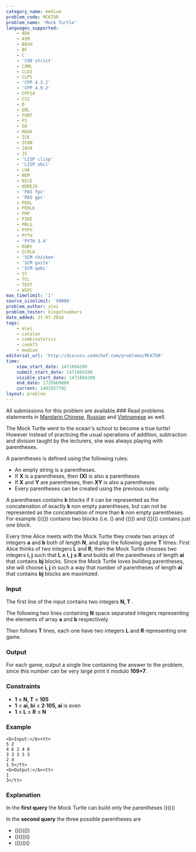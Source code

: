 ```yaml
---
category_name: medium
problem_code: MCKTUR
problem_name: 'Mock Turtle'
languages_supported:
    - ADA
    - ASM
    - BASH
    - BF
    - C
    - 'C99 strict'
    - CAML
    - CLOJ
    - CLPS
    - 'CPP 4.3.2'
    - 'CPP 4.9.2'
    - CPP14
    - CS2
    - D
    - ERL
    - FORT
    - FS
    - GO
    - HASK
    - ICK
    - ICON
    - JAVA
    - JS
    - 'LISP clisp'
    - 'LISP sbcl'
    - LUA
    - NEM
    - NICE
    - NODEJS
    - 'PAS fpc'
    - 'PAS gpc'
    - PERL
    - PERL6
    - PHP
    - PIKE
    - PRLG
    - PYPY
    - PYTH
    - 'PYTH 3.4'
    - RUBY
    - SCALA
    - 'SCM chicken'
    - 'SCM guile'
    - 'SCM qobi'
    - ST
    - TCL
    - TEXT
    - WSPC
max_timelimit: '1'
source_sizelimit: '50000'
problem_author: alei
problem_tester: kingofnumbers
date_added: 21-07-2016
tags:
    - alei
    - catalan
    - combinatorics
    - cook73
    - medium
editorial_url: 'http://discuss.codechef.com/problems/MCKTUR'
time:
    view_start_date: 1471804200
    submit_start_date: 1471804200
    visible_start_date: 1471804200
    end_date: 1735669800
    current: 1493557792
layout: problem
---
```

All submissions for this problem are available.###  Read problems statements in [Mandarin Chinese](http://www.codechef.com/download/translated/COOK73/mandarin/MCKTUR.pdf), [Russian](http://www.codechef.com/download/translated/COOK73/russian/MCKTUR.pdf) and [Vietnamese](http://www.codechef.com/download/translated/COOK73/vietnamese/MCKTUR.pdf) as well.

The Mock Turtle went to the ocean's school to become a true turtle! However instead of practicing the usual operations of addition, subtraction and division taught by the lecturers, she was always playing with parentheses.

A parentheses is defined using the following rules:

- An empty string is a parentheses.
- If **X** is a parentheses, then **(X)** is also a parentheses
- If **X** and **Y** are parentheses, then **XY** is also a parentheses
- Every parentheses can be created using the previous rules only.

A parentheses contains **k** blocks if it can be represented as the concatenation of exactly **k** non empty parentheses, but can not be represented as the concatenation of more than **k** non empty parentheses. For example ()(()) contains two blocks (i.e. () and (())) and (()()) contains just one block.

Every time Alice meets with the Mock Turtle they create two arrays of integers **a** and **b** both of length **N**, and play the following game **T** times: First Alice thinks of two integers **L** and **R**, then the Mock Turtle chooses two integers **i, j** such that **L ≤ i, j ≤ R** and builds all the parentheses of length **ai** that contains **bj** blocks. Since the Mock Turtle loves building parentheses, she will choose **i, j** in such a way that number of parentheses of length **ai** that contains **bj** blocks are maximized.

### Input

The first line of the input contains two integers **N, T** .

The following two lines containing **N** space separated integers representing the elements of array **a** and **b** respectively.

Then follows **T** lines, each one have two integers **L** and **R** representing one game.

### Output

For each game, output a single line containing the answer to the problem, since this number can be very large print it modulo **109+7**.

### Constraints

- **1** ≤ **N, T** ≤ **105**
- **1** ≤ **ai, bi** ≤ **2·105, ai** is even
- **1** ≤ **L** ≤ **R** ≤ **N**

### Example

```
<b>Input:</b><tt>
5 2
4 6 2 4 8
3 3 3 3 3
2 4
1 5</tt>
<b>Output:</b><tt>
1
3</tt>

```
### Explanation

In the **first query** the Mock Turtle can build only the parentheses ()()()

In the **second query** the three possible parentheses are

- ()()(())
- ()(())()
- (())()()